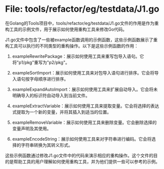# File: tools/refactor/eg/testdata/J1.go

在Golang的Tools项目中，tools/refactor/eg/testdata/J1.go文件的作用是作为重构工具的示例文件，用于展示如何使用重构工具来修改Go代码。

J1.go文件中包含了一些被example函数调用的示例函数，这些示例函数展示了重构工具可以执行的不同类型的重构操作。以下是这些示例函数的作用：

1. exampleRewritePackage：展示如何使用工具来重写包导入语句。它将"p1/pkg"重写为"p2/pkg"。

2. exampleSortImport：展示如何使用工具来对包导入语句进行排序。它会将导入语句按字母顺序进行排序。

3. exampleExpandAutoImport：展示如何使用工具来扩展自动导入。它会将未明确导入的标识符自动导入到当前文件。

4. exampleExtractVariable：展示如何使用工具来提取变量。它会将选择的表达式提取为一个新的变量，并将其插入到适当的位置。

5. exampleRemoveVariable：展示如何使用工具来删除变量。它会删除选择的变量声明及其使用。

6. exampleEncodeString：展示如何使用工具来对字符串进行编码。它会将选择的字符串转换为其转义形式。

这些示例函数通过修改J1.go文件中的代码来演示相应的重构操作。这个文件的目的是帮助工具的用户理解如何使用重构工具，并为他们提供一些可以参考的示例。

